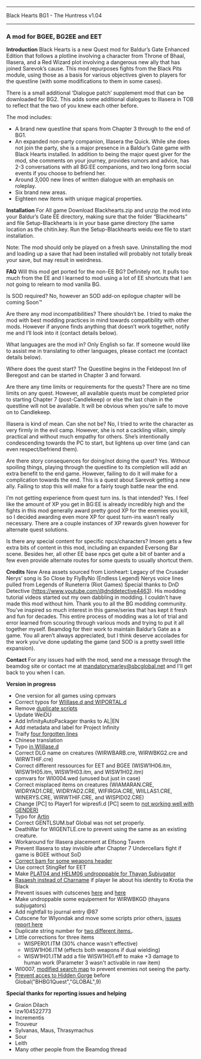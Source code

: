 *****************************************
Black Hearts BG1 - The Huntress v1.04
*****************************************

### A mod for BGEE, BG2EE and EET

**Introduction**
Black Hearts is a new Quest mod for Baldur’s Gate Enhanced Edition that follows a plotline involving a character from Throne of Bhaal, Illasera, and a Red Wizard plot involving a dangerous new ally that has joined Sarevok’s cause. This mod repurposes fights from the Black Pits module, using those as a basis for various objectives given to players for the questline (with some modifications to them in some cases). 

There is a small additional ‘Dialogue patch’ supplement mod that can be downloaded for BG2. This adds some additional dialogues to Illasera in TOB to reflect that the two of you knew each other before.

The mod includes:
- A brand new questline that spans from Chapter 3 through to the end of BG1. 
- An expanded non-party companion, Illasera the Quick. While she does not join the party, she is a major presence in a Baldur’s Gate game with Black Hearts installed. In addition to being the major quest giver for the mod, she comments on your journey, provides rumors and advice, has 2-3 conversations with all BG:EE companions, and two long form social events if you choose to befriend her.
- Around 3,000 new lines of written dialogue with an emphasis on roleplay. 
- Six brand new areas.
- Eighteen new items with unique magical properties.

**Installation**
For All game
Download Blackhearts.zip and unzip the mod into your Baldur’s Gate EE directory, making sure that the folder “Blackhearts” and file Setup-Blackhearts is in your base game directory (the same location as the chitin.key. Run the Setup-Blackhearts weidu exe file to start installation.

Note:
The mod should only be played on a fresh save. Uninstalling the mod and loading up a save that had been installed will probably not totally break your save, but may result in weirdness. 

**FAQ**
Will this mod get ported for the non-EE BG?
Definitely not. It pulls too much from the EE and I learned to mod using a lot of EE shortcuts that I am not going to relearn to mod vanilla BG.

Is SOD required?
No, however an SOD add-on epilogue chapter will be coming Soon™

Are there any mod incompatibilities?
There shouldn’t be. I tried to make the mod with best modding practices in mind towards compatibility with other mods. However if anyone finds anything that doesn’t work together, notify me and I’ll look into it (contact details below).

What languages are the mod in?
Only English so far. If someone would like to assist me in translating to other languages, please contact me (contact details below).

Where does the quest start?
The Questline begins in the Feldepost Inn of Beregost and can be started in Chapter 3 and forward.

Are there any time limits or requirements for the quests?
There are no time limits on any quest. However, all available quests must be completed prior to starting Chapter 7 (post-Candlekeep) or else the last chain in the questline will not be available. It will be obvious when you’re safe to move on to Candlekeep. 

Illasera is kind of mean. Can she not be?
No, I tried to write the character as very firmly in the evil camp. However, she is not a cackling villain, simply practical and without much empathy for others. She’s intentionally condescending towards the PC to start, but lightens up over time (and can even respect/befriend them).

Are there story consequences for doing/not doing the quest?
Yes. Without spoiling things, playing through the questline to its completion will add an extra benefit to the end game. However, failing to do it will make for a complication towards the end. This is a quest about Sarevok getting a new ally. Failing to stop this will make for a fairly tough battle near the end. 

I’m not getting experience from quest turn ins. Is that intended?
Yes. I feel like the amount of XP you get in BG:EE is already incredibly high and the fights in this mod generally award pretty good XP for the enemies you kill, so I decided awarding even more XP for quest turn-ins wasn’t really necessary. There are a couple instances of XP rewards given however for alternate quest solutions.

Is there any special content for specific npcs/characters?
Imoen gets a few extra bits of content in this mod, including an expanded Eversong Bar scene. Besides her, all other EE base npcs get quite a bit of banter and a few even provide alternate routes for some quests to usually shortcut them.

**Credits**
New Area assets sourced from Lionheart: Legacy of the Crusader
Nerys’ song is So Close by FlyByNo (Endless Legend)
Nerys voice lines pulled from Legends of Runeterra (Riot Games) 
Special thanks to DnD Detective (https://www.youtube.com/@dnddetective4463). His modding tutorial videos started out my own dabbling in modding. I couldn’t have made this mod without him.
Thank you to all the BG modding community. You’ve inspired so much interest in this game/series that has kept it fresh and fun for decades. This entire process of modding was a lot of trial and error learned from scouring through various mods and trying to put it all together myself. 
Beamdog for their work to maintain Baldur’s Gate as a game. You all aren’t always appreciated, but I think deserve accolades for the work you’ve done updating the game (and SOD is a pretty swell little expansion).

**Contact**
For any issues had with the mod, send me a message through the beamdog site or contact me at mandatorymarley@sbcglobal.net and I'll get back to you when I can.

**Version in progress**

- One version for all games using cpmvars
- Correct typos for [WIillase.d and WIPORTAL.d](https://forums.beamdog.com/discussion/comment/1208723/#Comment_1208723)  
- Remove [duplicate scripts](https://forums.beamdog.com/discussion/comment/1206781/#Comment_1206781)   
- Update WeiDU  
- Add InfinityAutoPackager thanks to AL|EN  
- Add metadata and label for Project Infinity  
- Traify [four forgotten lines](https://forums.beamdog.com/discussion/comment/1208757/#Comment_1208757)  
- Chinese translation  
- Typo [in WIillase.d](https://forums.beamdog.com/discussion/comment/1209004/#Comment_1209004)
- Correct DLG name on creatures (WIRWBARB.cre, WIRWBKG2.cre and WIRWTHIF.cre)  
- Correct different ressources for EET and BGEE (WISW1H06.itm, WISW1H05.itm, WISW1H03.itm, and WISW1H02.itm)  
- cpmvars for WI0004.wed (unused but just in case)  
- Correct misplaced items on creatures (WIAMARAN.CRE, WIDRYAD1.CRE, WIDRYAD2.CRE, WIFIRGIA.CRE, WIILLAS1.CRE, WINERYS.CRE, WIRWTHIF.CRE, and WISPID02.CRE)  
- Change [PC] to Player1 for wipresfi.d [PC] seem to [ not working well with GENDER)](https://forums.beamdog.com/discussion/comment/1209271/#Comment_1209271)
- Typo for [Artin](https://forums.beamdog.com/discussion/comment/1209381/#Comment_1209381)  
- Correct GENTLSUM.baf Global was not set properly.  
- DeathWar for WIGENTLE.cre to prevent using the same as an existing creature.  
- Workaround for Illasera placement at Elfsong Tavern
- Prevent Illasera to stay invisible after Chapter 7 Undercellars fight if game is BGEE without SoD
- [Correct bam for some weapons header](https://forums.beamdog.com/discussion/comment/1210042/#Comment_1210042)
- Use correct StingRef for EET
- Make [PLAT04 and HELM06 undropppable for Thayan Subjugator](https://forums.beamdog.com/discussion/comment/1209747/#Comment_1209747)
- [Rasaesh instead of Charname](https://forums.beamdog.com/discussion/comment/1209904/#Comment_1209904) if player lie about his identity to Krotia the Black
- Prevent issues with cutscenes [here](https://forums.beamdog.com/discussion/comment/1210078/#Comment_1210078) and [here](https://forums.beamdog.com/discussion/comment/1210089/#Comment_1210089)
- Make undroppable some equipement for WIRWBKGD (thayans subjugators)
- Add nightfall to journal entry @87
- Cutscene for WIyondak and move some scripts prior others, [issues report here](https://forums.beamdog.com/discussion/comment/1210089/#Comment_1210089)
- Duplicate string number for [two different items.](https://forums.beamdog.com/discussion/comment/1210132/#Comment_1210132).
- Little corrections for three items
	- WISPER01.ITM (30% chance wasn't effective)
	- WISW1H06.ITM (effects both weapons if dual wielding)
	- WISW1H01.ITM add a file WISW1H01.eff to make +3 damage to human work (Parameter 3 wasn't activable in raw item)
- WI0007, [modified search map](https://forums.beamdog.com/discussion/comment/1210306/#Comment_1210306) to prevent enemies not seeing the party.
- [Prevent acces to Hidden Gorge](https://forums.beamdog.com/discussion/comment/1210504/#Comment_1210504) before Global("BHBG1Quest","GLOBAL",9)




**Special thanks for reporting issues and helping**

- Graion Dilach  
- lzw104522773  
- Incrementis  
- Trouveur  
- Sylvanas, Maus, Thrasymachus  
- Sour  
- Leith
- Many other people from the Beamdog thread  
